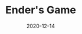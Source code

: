 ---
date: 2020-12-14
dateYear: 2020
isbn: 9780812550702
title: Ender's Game
description: "From New York Times bestselling author Orson Scott Card, Ender's Game is the classic Hugo and Nebula award-winning science fiction novel of a young boy's recruitment into the midst of an interstellar war. In order to develop a secure defense against a hostile alien race's next attack, government agencies breed child geniuses and train them as soldiers. A brilliant young boy, Andrew 'Ender' Wiggin lives with his kind but distant parents, his sadistic brother Peter, and the person he loves more than anyone else, his sister Valentine. Peter and Valentine were candidates for the soldier-training program but didn't make the cut—young Ender is the Wiggin drafted to the orbiting Battle School for rigorous military training. Ender's skills make him a leader in school and respected in the Battle Room, where children play at mock battles in zero gravity. Yet growing up in an artificial community of young soldiers Ender suffers greatly from isolation, rivalry from his peers, pressure from the adult teachers, and an unsettling fear of the alien invaders. His psychological battles include loneliness, fear that he is becoming like the cruel brother he remembers, and fanning the flames of devotion to his beloved sister. Is Ender the general Earth needs? But Ender is not the only result of the genetic experiments. The war with the Buggers has been raging for a hundred years, and the quest for the perfect general has been underway for almost as long. Ender's two older siblings are every bit as unusual as he is, but in very different ways. Between the three of them lie the abilities to remake a world. If, that is, the world survives."
cover: cover-enders-game.jpeg
coverGoogle: https://books.google.com/books/content?id=5tCSc9pZPBwC&printsec=frontcover&img=1&zoom=1&source=gbs_api
pageCount: 352
authors: Orson Scott Card
publishers: Tor Science Fiction
published: 1994-07-15
publishedYear: 1994
bookSeries: Ender Saga
shelves:
- fiction
- science-fiction
favorite: true
---